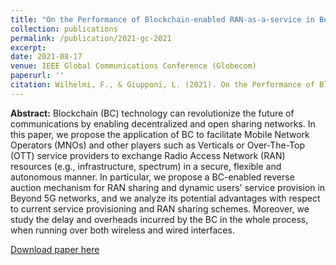 ```yaml
---
title: "On the Performance of Blockchain-enabled RAN-as-a-service in Beyond 5G Networks"
collection: publications
permalink: /publication/2021-gc-2021
excerpt: 
date: 2021-08-17
venue: IEEE Global Communications Conference (Globecom)
paperurl: ''
citation: Wilhelmi, F., & Giupponi, L. (2021). On the Performance of Blockchain-enabled RAN-as-a-service in Beyond 5G Networks.
---
```


**Abstract:** Blockchain (BC) technology can revolutionize the future of communications by enabling decentralized and open sharing networks. In this paper, we propose the application of BC to facilitate Mobile Network Operators (MNOs) and other players such as Verticals or Over-The-Top (OTT) service providers to exchange Radio Access Network (RAN) resources (e.g., infrastructure, spectrum) in a secure, flexible and autonomous manner. In particular, we propose a BC-enabled reverse auction mechanism for RAN sharing and dynamic users' service provision in Beyond 5G networks, and we analyze its potential advantages with respect to current service provisioning and RAN sharing schemes. Moreover, we study the delay and overheads incurred by the BC in the whole process, when running over both wireless and wired interfaces.

[Download paper here](https://arxiv.org/pdf/2105.14221.pdf)